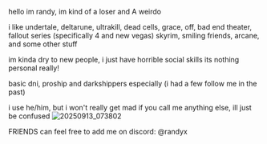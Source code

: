 hello im randy, im kind of a loser and A weirdo

i like undertale, deltarune, ultrakill, dead cells, grace, off, bad end theater, fallout series (specifically 4 and new vegas) skyrim, smiling friends, arcane, and some other stuff

im kinda dry to new people, i just have horrible social skills its nothing personal really!

basic dni, proship and darkshippers especially (i had a few follow me in the past) 

i use he/him, but i won't really get mad if you call me anything else, ill just be confused
![20250913_073802](https://github.com/user-attachments/assets/aac41df0-fb22-414c-b4fd-814ced70ef15)

FRIENDS can feel free to add me on discord: @randyx

